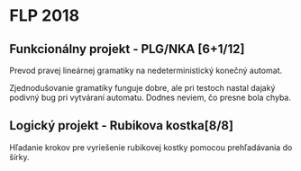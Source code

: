 # FLP 2018

## Funkcionálny projekt - PLG/NKA [6+1/12]
Prevod pravej lineárnej gramatiky na nedeterministický konečný automat.

Zjednodušovanie gramatiky funguje dobre, ale pri testoch nastal dajaký podivný bug pri vytváraní automatu. Dodnes neviem, čo presne bola chyba.

## Logický projekt - Rubikova kostka[8/8]
Hľadanie krokov pre vyriešenie rubikovej kostky pomocou prehľadávania do šírky.
